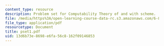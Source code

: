 ```yaml
---
content_type: resource
description: Problem set for Computability Theory of and with scheme.
file: /media/https%3A/open-learning-course-data-rc.s3.amazonaws.com/6-844-computability-theory-of-and-with-scheme-spring-2003/13d6b73e8698e6fa56c8162f09146853_pset1.pdf
file_type: application/pdf
resourcetype: Document
title: pset1.pdf
uid: 13d6b73e-8698-e6fa-56c8-162f09146853
---
```

